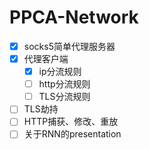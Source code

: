 # PPCA-Network

- [x] socks5简单代理服务器
- [x] 代理客户端
  - [x] ip分流规则
  - [ ] http分流规则
  - [ ] TLS分流规则
- [ ] TLS劫持
- [ ] HTTP捕获、修改、重放
- [ ] 关于RNN的presentation
